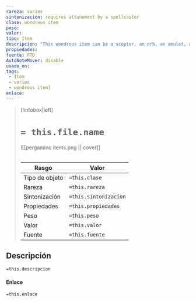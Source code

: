 ```yaml
---
rareza: varies
sintonizacion: requires attunement by a spellcaster
clase: wondrous item
peso: 
valor: 
tipo: Item
descripcion: "This wondrous item can be a scepter, an orb, an amulet, a crystal, or another finely crafted object. It typically incorporates imagery of dragons&#x27; wings, claws, teeth, or scales.Multiple variations of this item exist, as listed below:Slumbering Dragon-Touched FocusStirring Dragon-Touched FocusWakened Dragon-Touched FocusAscendant Dragon-Touched Focus"
propiedades: 
fuente: FTD
AutoNoteMover: disable
usado_en:  
tags: 
 - Item
 - varies
 - wondrous item]
enlace: 
---
```


> [!infobox|left]
>  # `= this.file.name`
> ![[pergamino items.png || cover]]
> ######   
> |Rasgo | Valor |
> | --- | --- |
> | Tipo de objeto| `=this.clase`|
>  | Rareza| `=this.rareza`|
> | Sintonización | `=this.sintonizacion` |
> | Propiedades | `=this.propiedades` |
>  | Peso | `=this.peso` |
> | Valor | `=this.valor` |
> | Fuente | `=this.fuente` |


## Descripción
`=this.descripcion`

#### Enlace
`=this.enlace`